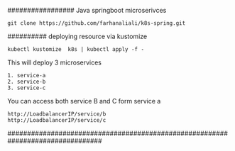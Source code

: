 #################    Java springboot microserivces


    git clone https://github.com/farhanaliali/k8s-spring.git


########## deploying resource via kustomize


    kubectl kustomize  k8s | kubectl apply -f -


This will deploy 3 microservices 

    1. service-a
    2. service-b
    3. service-c


You can access both service B and C form service a

    http://LoadbalancerIP/service/b
    http://LoadbalancerIP/service/c


################################################################################
